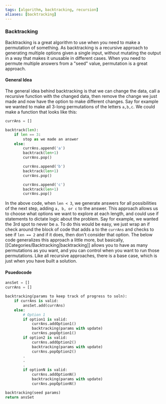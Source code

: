 ```yaml
---
tags: [algorithm, backtracking, recursion]
aliases: [backtracking]
---
```

### Backtracking
Backtracking is a great algorithm to use when you need to make a permutation of something. As backtracking is a recursive approach to generating multiple options given a single input, without mutating the output in a way that makes it unusable in different cases. When you need to permute multiple answers from a "seed" value, permutation is a great approach.

#### General Idea
The general idea behind backtracking is that we can change the data, call a recursive function with the changed data, then remove the change we just made and now have the option to make different changes.
Say for example we wanted to make all 3-long permutations of the letters `a,b,c`.
We could make a function that looks like this:
```python
currAns = []

backtrack(len):
    if len == 3:
        stop as we made an answer
    else:
        currAns.append('a')
        backtrack(len+1)
        currAns.pop()

        currAns.append('b')
        backtrack(len+1)
        currAns.pop()

        currAns.append('c')
        backtrack(len+1)
        currAns.pop()
```
In the above code, when `len < 3`, we generate answers for all possibilities of the next step, adding `a, b, or c` to the answer. 
This approach allows us to choose what options we want to explore at each length, and could use if statements to dictate logic about the problem. Say for example, we wanted the 3rd spot to never be `a`. To do this would be easy, we just wrap an if check around the block of code that adds a to the `currAns` and checks to see if `len == 2` and if it does, then don't consider that option. 
The below code generalizes this approach a little more, but basically, [[Categories/Backtracking|backtracking]] allows you to have as many permutations as you want, and you can control when you want to run those permutations. Like all recursive approaches, there is a base case, which is just when you have built a solution.

#### Psuedocode
```python
ansSet = []
currAns = []

backtracking(params to keep track of progress to soln):
    if currAns is valid:
        ansSet.add(currAns)
    else:
        # Option 1
        if option1 is valid:
            currAns.addOption1()
            backtracking(params with update)
            currAns.popOption1()
        if option2 is valid:
            currAns.addOption2()
            backtracking(params with update)
            currAns.popOption2()
        .
        .
        .
        if optionN is valid:
            currAns.addOptionN()
            backtracking(params with update)
            currAns.popOptionN()

backtracking(seed params)
return ansSet
```